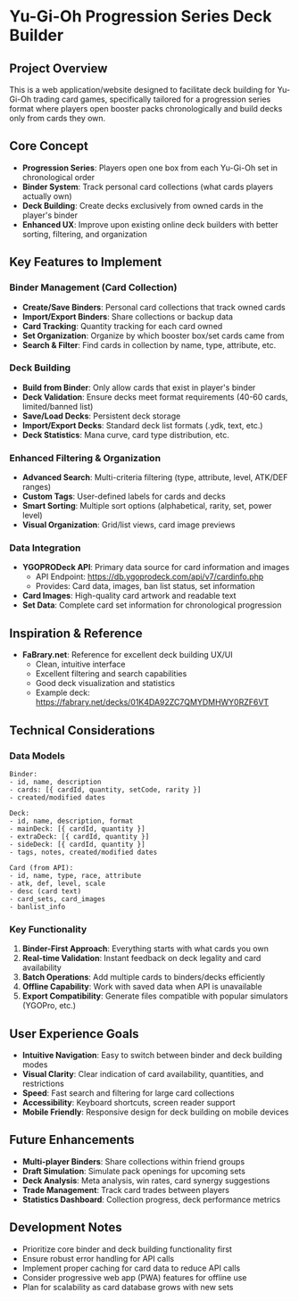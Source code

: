# Yu-Gi-Oh Progression Series Deck Builder

## Project Overview
This is a web application/website designed to facilitate deck building for Yu-Gi-Oh trading card games, specifically tailored for a progression series format where players open booster packs chronologically and build decks only from cards they own.

## Core Concept
- **Progression Series**: Players open one box from each Yu-Gi-Oh set in chronological order
- **Binder System**: Track personal card collections (what cards players actually own)
- **Deck Building**: Create decks exclusively from owned cards in the player's binder
- **Enhanced UX**: Improve upon existing online deck builders with better sorting, filtering, and organization

## Key Features to Implement

### Binder Management (Card Collection)
- **Create/Save Binders**: Personal card collections that track owned cards
- **Import/Export Binders**: Share collections or backup data
- **Card Tracking**: Quantity tracking for each card owned
- **Set Organization**: Organize by which booster box/set cards came from
- **Search & Filter**: Find cards in collection by name, type, attribute, etc.

### Deck Building
- **Build from Binder**: Only allow cards that exist in player's binder
- **Deck Validation**: Ensure decks meet format requirements (40-60 cards, limited/banned list)
- **Save/Load Decks**: Persistent deck storage
- **Import/Export Decks**: Standard deck list formats (.ydk, text, etc.)
- **Deck Statistics**: Mana curve, card type distribution, etc.

### Enhanced Filtering & Organization
- **Advanced Search**: Multi-criteria filtering (type, attribute, level, ATK/DEF ranges)
- **Custom Tags**: User-defined labels for cards and decks
- **Smart Sorting**: Multiple sort options (alphabetical, rarity, set, power level)
- **Visual Organization**: Grid/list views, card image previews

### Data Integration
- **YGOPRODeck API**: Primary data source for card information and images
  - API Endpoint: https://db.ygoprodeck.com/api/v7/cardinfo.php
  - Provides: Card data, images, ban list status, set information
- **Card Images**: High-quality card artwork and readable text
- **Set Data**: Complete card set information for chronological progression

## Inspiration & Reference
- **FaBrary.net**: Reference for excellent deck building UX/UI
  - Clean, intuitive interface
  - Excellent filtering and search capabilities
  - Good deck visualization and statistics
  - Example deck: https://fabrary.net/decks/01K4DA92ZC7QMYDMHWY0RZF6VT

## Technical Considerations

### Data Models
```
Binder:
- id, name, description
- cards: [{ cardId, quantity, setCode, rarity }]
- created/modified dates

Deck:
- id, name, description, format
- mainDeck: [{ cardId, quantity }]
- extraDeck: [{ cardId, quantity }]
- sideDeck: [{ cardId, quantity }]
- tags, notes, created/modified dates

Card (from API):
- id, name, type, race, attribute
- atk, def, level, scale
- desc (card text)
- card_sets, card_images
- banlist_info
```

### Key Functionality
1. **Binder-First Approach**: Everything starts with what cards you own
2. **Real-time Validation**: Instant feedback on deck legality and card availability
3. **Batch Operations**: Add multiple cards to binders/decks efficiently
4. **Offline Capability**: Work with saved data when API is unavailable
5. **Export Compatibility**: Generate files compatible with popular simulators (YGOPro, etc.)

## User Experience Goals
- **Intuitive Navigation**: Easy to switch between binder and deck building modes
- **Visual Clarity**: Clear indication of card availability, quantities, and restrictions
- **Speed**: Fast search and filtering for large card collections
- **Accessibility**: Keyboard shortcuts, screen reader support
- **Mobile Friendly**: Responsive design for deck building on mobile devices

## Future Enhancements
- **Multi-player Binders**: Share collections within friend groups
- **Draft Simulation**: Simulate pack openings for upcoming sets
- **Deck Analysis**: Meta analysis, win rates, card synergy suggestions
- **Trade Management**: Track card trades between players
- **Statistics Dashboard**: Collection progress, deck performance metrics

## Development Notes
- Prioritize core binder and deck building functionality first
- Ensure robust error handling for API calls
- Implement proper caching for card data to reduce API calls
- Consider progressive web app (PWA) features for offline use
- Plan for scalability as card database grows with new sets
